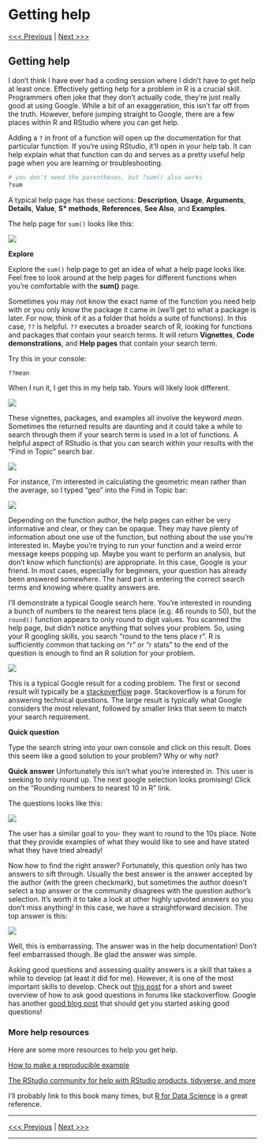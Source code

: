 Getting help
================

[\<\<\< Previous](03-functions.md) | [Next \>\>\>](05-data-structure.md)

## Getting help

I don’t think I have ever had a coding session where I didn’t have to
get help at least once. Effectively getting help for a problem in R is a
crucial skill. Programmers often joke that they don’t actually code,
they’re just really good at using Google. While a bit of an
exaggeration, this isn’t far off from the truth. However, before jumping
straight to Google, there are a few places within R and RStudio where
you can get help.

Adding a `?` in front of a function will open up the documentation for
that particular function. If you’re using RStudio, it’ll open in your
help tab. It can help explain what that function can do and serves as a
pretty useful help page when you are learning or troubleshooting.

``` r
# you don't need the parentheses, but ?sum() also works
?sum
```

A typical help page has these sections: **Description**, **Usage**,
**Arguments**, **Details**, **Value**, **S\* methods**, **References**,
**See Also**, and **Examples**.

The help page for `sum()` looks like this:

![](../images/help.png)

**Explore**

Explore the `sum()` help page to get an idea of what a help page looks
like. Feel free to look around at the help pages for different functions
when you’re comfortable with the **sum()** page.

Sometimes you may not know the exact name of the function you need help
with or you only know the package it came in (we’ll get to what a
package is later. For now, think of it as a folder that holds a suite of
functions). In this case, `??` is helpful. `??` executes a broader
search of R, looking for functions and packages that contain your search
terms. It will return **Vignettes**, **Code demonstrations**, and **Help
pages** that contain your search term.

Try this in your console:

``` r
??mean
```

When I run it, I get this in my help tab. Yours will likely look
different.

![](../images/help_qq.png)

These vignettes, packages, and examples all involve the keyword *mean*.
Sometimes the returned results are daunting and it could take a while to
search through them if your search term is used in a lot of functions. A
helpful aspect of RStudio is that you can search within your results
with the “Find in Topic” search bar.

![](../images/find-in-topic.png)

For instance, I’m interested in calculating the geometric mean rather
than the average, so I typed “geo” into the Find in Topic bar:

![](../images/find-in-topic-geo.png)

Depending on the function author, the help pages can either be very
informative and clear, or they can be opaque. They may have plenty of
information about one use of the function, but nothing about the use
you’re interested in. Maybe you’re trying to run your function and a
weird error message keeps popping up. Maybe you want to perform an
analysis, but don’t know which function(s) are appropriate. In this
case, Google is your friend. In most cases, especially for beginners,
your question has already been answered somewhere. The hard part is
entering the correct search terms and knowing where quality answers are.

I’ll demonstrate a typical Google search here. You’re interested in
rounding a bunch of numbers to the nearest tens place (e.g. 46 rounds to
50), but the `round()` function appears to only round to digit values.
You scanned the help page, but didn’t notice anything that solves your
problem. So, using your R googling skills, you search “round to the tens
place r”. R is sufficiently common that tacking on “r” or “r stats” to
the end of the question is enough to find an R solution for your
problem.

![](../images/google-bar.png)

This is a typical Google result for a coding problem. The first or
second result will typically be a
[stackoverflow](https://stackoverflow.com/) page. Stackoverflow is a
forum for answering technical questions. The large result is typically
what Google considers the most relevant, followed by smaller links that
seem to match your search requirement.

**Quick question**

Type the search string into your own console and click on this result.
Does this seem like a good solution to your problem? Why or why not?

**Quick answer** Unfortunately this isn’t what you’re interested in.
This user is seeking to only round up. The next google selection looks
promising\! Click on the “Rounding numbers to nearest 10 in R” link.

The questions looks like this:

![](../images/stackoverflow-question.png)

The user has a similar goal to you- they want to round to the 10s place.
Note that they provide examples of what they would like to see and have
stated what they have tried already\!

Now how to find the right answer? Fortunately, this question only has
two answers to sift through. Usually the best answer is the answer
accepted by the author (with the green checkmark), but sometimes the
author doesn’t select a top answer or the community disagrees with the
question author’s selection. It’s worth it to take a look at other
highly upvoted answers so you don’t miss anything\! In this case, we
have a straightforward decision. The top answer is this:

![](../images/stackoverflow-topanswer.png)

Well, this is embarrassing. The answer was in the help documentation\!
Don’t feel embarrassed though. Be glad the answer was simple.

Asking good questions and assessing quality answers is a skill that
takes a while to develop (at least it did for me). However, it is one of
the most important skills to develop. Check out [this
post](https://stackoverflow.com/help/how-to-ask) for a short and sweet
overview of how to ask good questions in forums like stackoverflow.
Google has another [good blog
post](https://webmasters.googleblog.com/2010/09/tips-for-getting-help-with-your-site.html)
that should get you started asking good questions\!

### More help resources

Here are some more resources to help you get help.

[How to make a reproducible example](https://www.tidyverse.org/help/)

[The RStudio community for help with RStudio products, tidyverse, and
more](https://community.rstudio.com/)

I’ll probably link to this book many times, but [R for Data
Science](https://r4ds.had.co.nz/) is a great reference.

-----

[\<\<\< Previous](03-functions.md) | [Next \>\>\>](05-data-structure.md)

-----
